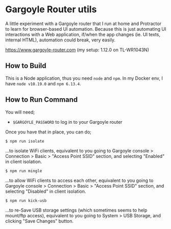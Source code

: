 # Gargoyle Router utils

A little experiment with a Gargoyle router that I run at home and Protractor to learn for browser-based UI automation. Because this is just automating UI interactions with a Web application, if/when the app changes (ie. UI texts, internal HTML), automation could break, very easily.

https://www.gargoyle-router.com (my setup: 1.12.0 on TL-WR1043N)

## How to Build
This is a Node application, thus you need `node` and `npm`. In my Docker env, I have `node v10.19.0` and `npm 6.13.4`.

## How to Run Command
You will need;
- `$GARGOYLE_PASSWORD` to log in to your Gargoyle router

Once you have that in place, you can do;
```
$ npm run isolate
```
...to isolate WiFi clients, equivalent to you going to Gargoyle console > Connection > Basic > "Access Point SSID" section, and selecting "Enabled" in client isolation.
```
$ npm run mingle
```
...to allow WiFi clients to access each other, equivalent to you going to Gargoyle console > Connection > Basic > "Access Point SSID" section, and selecting "Disabled" in client isolation.
```
$ npm run kick-usb
```
...to re-Save USB storage settings (which sometimes seems to help mount/ftp access), equivalent to you going to System > USB Storage, and clicking "Save Changes" button.